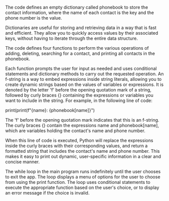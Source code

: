 The code defines an empty dictionary called phonebook to store the contact information, where the name of each contact is the key and the phone number is the value.

Dictionaries are useful for storing and retrieving data in a way that is fast and efficient. They allow you to quickly access values by their associated keys, without having to iterate through the entire data structure.

The code defines four functions to perform the various operations of adding, deleting, searching for a contact, and printing all contacts in the phonebook.

Each function prompts the user for input as needed and uses conditional statements and dictionary methods to carry out the requested operation.
An f-string is a way to embed expressions inside string literals, allowing you to create dynamic strings based on the values of variables or expressions. It is denoted by the letter 'f' before the opening quotation mark of a string, followed by curly braces {} containing the expressions or variables you want to include in the string.
For example, in the following line of code:

print(print(f"{name}: {phonebook[name]}")

The 'f' before the opening quotation mark indicates that this is an f-string. The curly braces {} contain the expressions name and phonebook[name], which are variables holding the contact's name and phone number.

When this line of code is executed, Python will replace the expressions inside the curly braces with their corresponding values, and return a formatted string that includes the contact's name and phone number. This makes it easy to print out dynamic, user-specific information in a clear and concise manner.

The while loop in the main program runs indefinitely until the user chooses to exit the app.
The loop displays a menu of options for the user to choose from using the print function.
The loop uses conditional statements to execute the appropriate function based on the user's choice, or to display an error message if the choice is invalid.
